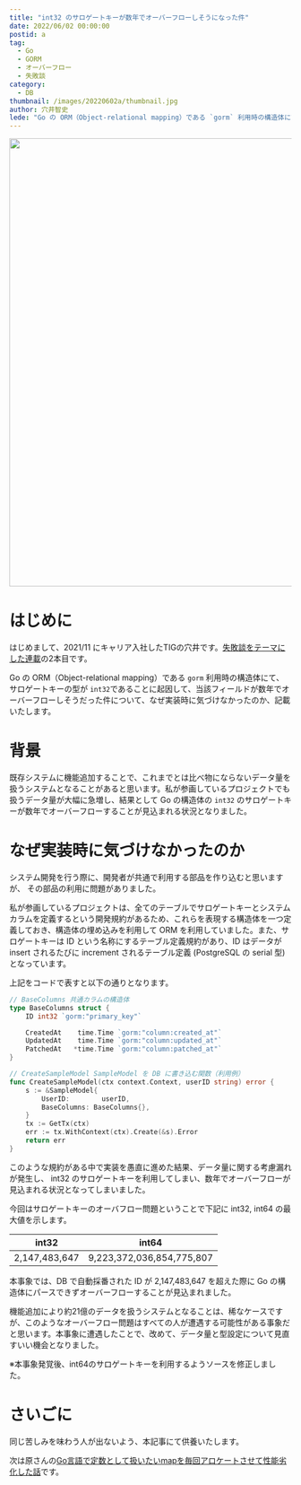 ```yaml
---
title: "int32 のサロゲートキーが数年でオーバーフローしそうになった件"
date: 2022/06/02 00:00:00
postid: a
tag:
  - Go
  - GORM
  - オーバーフロー
  - 失敗談
category:
  - DB
thumbnail: /images/20220602a/thumbnail.jpg
author: 穴井智史
lede: "Go の ORM（Object-relational mapping）である `gorm` 利用時の構造体にて、サロゲートキーの型が `int32`であることに起因して、当該フィールドが数年でオーバーフローしそうだった件について、なぜ実装時に気づけなかったのか、記載いたします。"
---
```


<img src="/images/20220602a/key-gd9783fabe_1280.jpg" alt="" width="1280" height="799">

# はじめに

はじめまして、2021/11 にキャリア入社したTIGの穴井です。[失敗談をテーマにした連載](/articles/20220601a/)の2本目です。


Go の ORM（Object-relational mapping）である `gorm` 利用時の構造体にて、サロゲートキーの型が `int32`であることに起因して、当該フィールドが数年でオーバーフローしそうだった件について、なぜ実装時に気づけなかったのか、記載いたします。


# 背景
既存システムに機能追加することで、これまでとは比べ物にならないデータ量を扱うシステムとなることがあると思います。私が参画しているプロジェクトでも扱うデータ量が大幅に急増し、結果として Go の構造体の `int32` のサロゲートキーが数年でオーバーフローすることが見込まれる状況となりました。

# なぜ実装時に気づけなかったのか
システム開発を行う際に、開発者が共通で利用する部品を作り込むと思いますが、
その部品の利用に問題がありました。

私が参画しているプロジェクトは、全てのテーブルでサロゲートキーとシステムカラムを定義するという開発規約があるため、これらを表現する構造体を一つ定義しておき、構造体の埋め込みを利用して ORM を利用していました。また、サロゲートキーは ID という名称にするテーブル定義規約があり、ID はデータが insert されるたびに increment されるテーブル定義 (PostgreSQL の serial 型) となっています。

上記をコードで表すと以下の通りとなります。

```go
// BaseColumns 共通カラムの構造体
type BaseColumns struct {
	ID int32 `gorm:"primary_key"`

	CreatedAt    time.Time `gorm:"column:created_at"`
	UpdatedAt    time.Time `gorm:"column:updated_at"`
	PatchedAt   *time.Time `gorm:"column:patched_at"`
}
```

```go
// CreateSampleModel SampleModel を DB に書き込む関数（利用例）
func CreateSampleModel(ctx context.Context, userID string) error {
	s := &SampleModel{
		UserID:        userID,
		BaseColumns: BaseColumns{},
	}
	tx := GetTx(ctx)
	err := tx.WithContext(ctx).Create(&s).Error
	return err
}
```

このような規約がある中で実装を愚直に進めた結果、データ量に関する考慮漏れが発生し、
int32 のサロゲートキーを利用してしまい、数年でオーバーフローが見込まれる状況となってしまいました。


今回はサロゲートキーのオーバフロー問題ということで下記に int32, int64 の最大値を示します。

|int32|int64|
|---|---|
| 2,147,483,647 | 9,223,372,036,854,775,807 |

本事象では、DB で自動採番された ID が 2,147,483,647 を超えた際に Go の構造体にパースできずオーバーフローすることが見込まれました。

機能追加により約21億のデータを扱うシステムとなることは、稀なケースですが、このようなオーバーフロー問題はすべての人が遭遇する可能性がある事象だと思います。本事象に遭遇したことで、改めて、データ量と型設定について見直すいい機会となりました。


※本事象発覚後、int64のサロゲートキーを利用するようソースを修正しました。

# さいごに

同じ苦しみを味わう人が出ないよう、本記事にて供養いたします。

次は原さんの[Go言語で定数として扱いたいmapを毎回アロケートさせて性能劣化した話](/articles/20220603a/)です。
